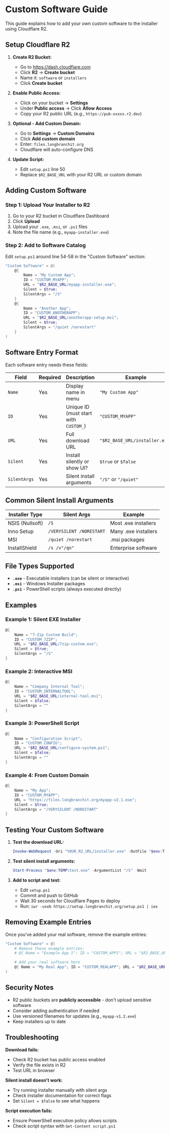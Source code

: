 # Custom Software Guide

This guide explains how to add your own custom software to the installer using Cloudflare R2.

## Setup Cloudflare R2

1. **Create R2 Bucket:**
   - Go to https://dash.cloudflare.com
   - Click **R2** → **Create bucket**
   - Name it: `software` or `installers`
   - Click **Create bucket**

2. **Enable Public Access:**
   - Click on your bucket → **Settings**
   - Under **Public access** → Click **Allow Access**
   - Copy your R2 public URL (e.g., `https://pub-xxxxx.r2.dev`)

3. **Optional - Add Custom Domain:**
   - Go to **Settings** → **Custom Domains**
   - Click **Add custom domain**
   - Enter: `files.longbranchit.org`
   - Cloudflare will auto-configure DNS

4. **Update Script:**
   - Edit `setup.ps1` line 50
   - Replace `$R2_BASE_URL` with your R2 URL or custom domain

## Adding Custom Software

### Step 1: Upload Your Installer to R2

1. Go to your R2 bucket in Cloudflare Dashboard
2. Click **Upload**
3. Upload your `.exe`, `.msi`, or `.ps1` files
4. Note the file name (e.g., `myapp-installer.exe`)

### Step 2: Add to Software Catalog

Edit `setup.ps1` around line 54-58 in the "Custom Software" section:

```powershell
"Custom Software" = @(
    @{
        Name = "My Custom App";
        ID = "CUSTOM_MYAPP";
        URL = "$R2_BASE_URL/myapp-installer.exe";
        Silent = $true;
        SilentArgs = "/S"
    }
    @{
        Name = "Another App";
        ID = "CUSTOM_ANOTHERAPP";
        URL = "$R2_BASE_URL/anotherapp-setup.msi";
        Silent = $true;
        SilentArgs = "/quiet /norestart"
    }
)
```

## Software Entry Format

Each software entry needs these fields:

| Field | Required | Description | Example |
|-------|----------|-------------|---------|
| `Name` | Yes | Display name in menu | `"My Custom App"` |
| `ID` | Yes | Unique ID (must start with `CUSTOM_`) | `"CUSTOM_MYAPP"` |
| `URL` | Yes | Full download URL | `"$R2_BASE_URL/installer.exe"` |
| `Silent` | Yes | Install silently or show UI? | `$true` or `$false` |
| `SilentArgs` | Yes | Silent install arguments | `"/S"` or `"/quiet"` |

## Common Silent Install Arguments

| Installer Type | Silent Args | Example |
|---------------|-------------|---------|
| NSIS (Nullsoft) | `/S` | Most .exe installers |
| Inno Setup | `/VERYSILENT /NORESTART` | Many .exe installers |
| MSI | `/quiet /norestart` | .msi packages |
| InstallShield | `/s /v"/qn"` | Enterprise software |

## File Types Supported

- **`.exe`** - Executable installers (can be silent or interactive)
- **`.msi`** - Windows Installer packages
- **`.ps1`** - PowerShell scripts (always executed directly)

## Examples

### Example 1: Silent EXE Installer
```powershell
@{
    Name = "7-Zip Custom Build";
    ID = "CUSTOM_7ZIP";
    URL = "$R2_BASE_URL/7zip-custom.exe";
    Silent = $true;
    SilentArgs = "/S"
}
```

### Example 2: Interactive MSI
```powershell
@{
    Name = "Company Internal Tool";
    ID = "CUSTOM_INTERNALTOOL";
    URL = "$R2_BASE_URL/internal-tool.msi";
    Silent = $false;
    SilentArgs = ""
}
```

### Example 3: PowerShell Script
```powershell
@{
    Name = "Configuration Script";
    ID = "CUSTOM_CONFIG";
    URL = "$R2_BASE_URL/configure-system.ps1";
    Silent = $false;
    SilentArgs = ""
}
```

### Example 4: From Custom Domain
```powershell
@{
    Name = "My App";
    ID = "CUSTOM_MYAPP";
    URL = "https://files.longbranchit.org/myapp-v2.1.exe";
    Silent = $true;
    SilentArgs = "/VERYSILENT /NORESTART"
}
```

## Testing Your Custom Software

1. **Test the download URL:**
   ```powershell
   Invoke-WebRequest -Uri "YOUR_R2_URL/installer.exe" -OutFile "$env:TEMP\test.exe"
   ```

2. **Test silent install arguments:**
   ```powershell
   Start-Process "$env:TEMP\test.exe" -ArgumentList "/S" -Wait
   ```

3. **Add to script and test:**
   - Edit `setup.ps1`
   - Commit and push to GitHub
   - Wait 30 seconds for Cloudflare Pages to deploy
   - Run: `iwr -useb https://setup.longbranchit.org/setup.ps1 | iex`

## Removing Example Entries

Once you've added your real software, remove the example entries:

```powershell
"Custom Software" = @(
    # Remove these example entries:
    # @{ Name = "Example App 1"; ID = "CUSTOM_APP1"; URL = "$R2_BASE_URL/app1-installer.exe"; Silent = $true; SilentArgs = "/S" }

    # Add your real software here
    @{ Name = "My Real App"; ID = "CUSTOM_REALAPP"; URL = "$R2_BASE_URL/realapp.exe"; Silent = $true; SilentArgs = "/S" }
)
```

## Security Notes

- R2 public buckets are **publicly accessible** - don't upload sensitive software
- Consider adding authentication if needed
- Use versioned filenames for updates (e.g., `myapp-v1.2.exe`)
- Keep installers up to date

## Troubleshooting

**Download fails:**
- Check R2 bucket has public access enabled
- Verify the file exists in R2
- Test URL in browser

**Silent install doesn't work:**
- Try running installer manually with silent args
- Check installer documentation for correct flags
- Set `Silent = $false` to see what happens

**Script execution fails:**
- Ensure PowerShell execution policy allows scripts
- Check script syntax with `Get-Content script.ps1`
